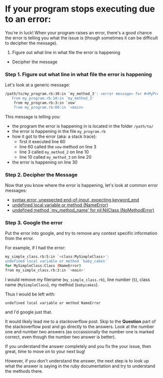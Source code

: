 # If your program stops executing due to an error:

You're in luck! When your program raises an error, there's a good chance the error is telling you what the issue is (though sometimes it can be difficult to decipher the message).

1. Figure out what line in what file the error is happening
- Decipher the message


### Step 1. Figure out what line in what file the error is happening

Let's look at a generic message:

```bash
/path/to/my_program.rb:30:in `my_method_3': <error message> for #<MyProgram:0x007fd229275440> (ErrorClass)
   from my_program.rb:10:in `my_method_2'
	from my_program.rb:3:in `new'
	from my_program.rb:60:in `<main>
```

This message is telling you:

- the program the error is happening in is located in the folder `/path/to/`
- the error is happening in the file `my_program.rb`
- how it got to the error (aka: a stack trace):
    - first it executed line 60
    - line 60 called the `new` method on line 3
    - line 3 called `my_method_2` on line 10
    - line 10 called `my_method_3` on line 20
- the error is happening on line 30

### Step 2. Decipher the Message

Now that you know where the error is happening, let's look at common error messages:

- [syntax error, unexpected end-of-input, expecting keyword_end]()
- [undefined local variable or method (NameError)]()
- [undefined method `my\_method\_name' for nil:NilClass (NoMethodError)]()


### Step 3. Google the error

Put the error into google, and try to remove any context specific information from the error.

For example, if I had the error:

```bash
my_simple_class.rb:5:in `<class:MySimpleClass>': 
undefined local variable or method `baby_cakes' 
for MySimpleClass:Class (NameError)
from my_simple_class.rb:3:in `<main>'
```

I would remove my filename (`my_simple_class.rb`), line number (`5`), class name (`MySimpleClass`), my method (`babycakes`). 

Thus I would be left with:

`undefined local variable or method NameError` 

and I'd google just that.

It would likely lead me to a stackoverflow post. Skip to the **Question** part of the stackoverflow post and go directly to the answers. Look at the number one and number two answers (as occassionally the number one is marked correct, even though the number two answer is better).

If you understand the answer completely and you fix the your issue, then great, time to move on to your next bug!  

However, if you don't understand the answer, the next step is to look up what the answer is saying in the ruby documentation and try to understand the methods there.
